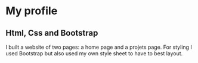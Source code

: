 # My profile

     

## Html, Css and Bootstrap
I built a website of two pages: a home page and a projets page.
For styling I used Bootstrap but also used my own style sheet to have to best layout.
